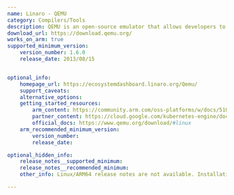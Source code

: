 ```yaml
---
name: Linaro - QEMU
category: Compilers/Tools
description: QEMU is an open-source emulator that allows developers to run ARM-based systems on a non-ARM host, providing a complete system emulation.
download_url: https://download.qemu.org/
works_on_arm: true
supported_minimum_version:
    version_number: 1.6.0
    release_date: 2013/08/15


optional_info:
    homepage_url: https://ecosystemdashboard.linaro.org/Qemu/
    support_caveats:
    alternative_options:
    getting_started_resources:
        arm_content: https://community.arm.com/oss-platforms/w/docs/510/spawn-a-linux-virtual-machine-on-arm-using-qemu-kvm
        partner_content: https://cloud.google.com/kubernetes-engine/docs/how-to/build-multi-arch-for-arm
        official_docs: https://www.qemu.org/download/#linux
    arm_recommended_minimum_version:
        version_number:
        release_date:

optional_hidden_info:
    release_notes__supported_minimum:
    release_notes__recommended_minimum:
    other_info: Linux/ARM64 release notes are not available. Installation and testing were done using released tar files.

---
```

